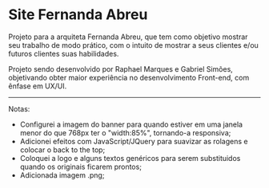 # Site Fernanda Abreu

Projeto para a arquiteta Fernanda Abreu, que tem como objetivo mostrar seu trabalho de modo prático, com o intuito de mostrar a seus clientes e/ou futuros clientes suas habilidades.

Projeto sendo desenvolvido por Raphael Marques e Gabriel Simões, objetivando obter maior experiência no desenvolvimento Front-end, com ênfase em UX/UI.

__________________________________________________________________________________________________________________________________________

Notas:
- Configurei a imagem do banner para quando estiver em uma janela menor do que 768px ter o "width:85%", tornando-a responsiva;
- Adicionei efeitos com JavaScript/JQuery para suavizar as rolagens e colocar o back to the top;
- Coloquei a logo e alguns textos genéricos para serem substituidos quando os originais ficarem prontos;
- Adicionada imagem .png;
